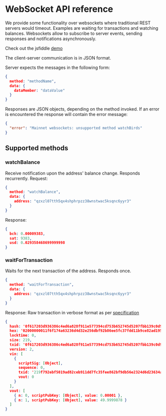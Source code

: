# WebSocket API reference

We provide some functionality over websockets where traditional REST servers would timeout. Examples are waiting for transactions and watching balances.
Websockets allow to subscribe to server events, sending responses and notifications asynchronously.

Check out the jsfiddle [demo](https://jsfiddle.net/Lm87yzuj/6/)

The client-server communication is in JSON format.

Server expects the messages in the following form:
```json
{
  method: "methodName",
  data: {
    dataMember: "dataValue"
  }
}
```

Responses are JSON objects, depending on the method invoked. If an error is encountered the response will contain the error message:
```json
{
  "error": "Mainnet websockets: unsupported method watchBirds"
}
```

## Supported methods
### watchBalance

Receive notification upon the address' balance change. Responds recurrently.
Request:
```json
{
  method: "watchBalance",
  data: {
    address: "qzxzl07tth5qx4shphrpzz38wnstwac5ksqnc6yyr3"
  }
}
```

Response:
```json
{
  bch: 0.00009383,
  sat: 9383,
  usd: 0.029358468699999998
}
```

### waitForTransaction

Waits for the next transaction of the address. Responds once.
```json
{
  method: "waitForTransaction",
  data: {
    address: "qzxzl07tth5qx4shphrpzz38wnstwac5ksqnc6yyr3"
  }
}
```

Response: Raw transaction in verbose format as per [specification](https://electrum-cash-protocol.readthedocs.io/en/latest/protocol-methods.html#blockchain-transaction-get)
```json
{
  hash: '0f617203d936386c4ed6a828f911e577394cd753b652745d5207fbb139c0d924',
  hex: '02000000011f6f174a63236d4d32e256dbf92b86ee5fc37fdd11b9ce82ad1950bf2e799f2100000000644124778cbd7e22a2e4ddbc06901205f3c818a380945c696d012aae47dee8dd1fdfe7edfda93d165ceaa53501690d268d1acae405c7e635e864be71bbc8e6264f1a412103410ef048b3da351793f6ed14cc2fde460becc5b658d9138443b9a3000707a6a70000000002e8030000000000001976a91446df42ac56b164b81f36a93210a04a30293659aa88ac3ced052a010000001976a91456b6b22042b90dd67bf2fbfb9aff7d37fbee112488ac00000000',
  locktime: 0,
  size: 219,
  txid: '0f617203d936386c4ed6a828f911e577394cd753b652745d5207fbb139c0d924',
  version: 2,
  vin: [
    {
      scriptSig: [Object],
      sequence: 0,
      txid: '219f792ebf5019ad82ceb911dd7fc35fee862bf9db56e2324d6d23634a176f1f',
      vout: 0
    }
  ],
  vout: [
    { n: 0, scriptPubKey: [Object], value: 0.00001 },
    { n: 1, scriptPubKey: [Object], value: 49.9999878 }
  ]
}
```